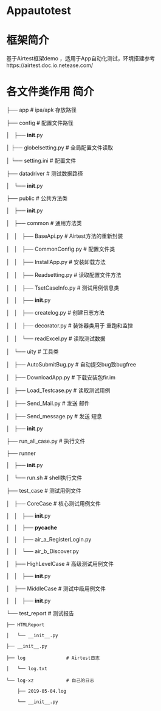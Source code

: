 # Appautotest
# 框架简介
基于Airtest框架demo ，适用于App自动化测试，环境搭建参考https://airtest.doc.io.netease.com/


# 各文件类作用 简介
├── app                      # ipa/apk 存放路径

├── config                   # 配置文件路径

│   ├── __init__.py

│   ├── globelsetting.py    # 全局配置文件读取

│   └── setting.ini         # 配置文件

├── datadriver               # 测试数据路径

│   └── __init__.py

├── public                   # 公共方法类

│   ├── __init__.py

│   ├── common               # 通用方法类

│   │   ├── BaseApi.py       # Airtest方法的重新封装

│   │   ├── CommonConfig.py  # 配置文件类

│   │   ├── InstallApp.py    # 安装卸载方法

│   │   ├── Readsetting.py   # 读取配置文件方法

│   │   ├── TsetCaseInfo.py  # 测试用例信息类

│   │   ├── __init__.py

│   │   ├── createlog.py     # 创建日志方法

│   │   ├── decorator.py     # 装饰器类用于 重跑和监控 

│   │   └── readExcel.py     # 读取测试数据

│   └── uity                 # 工具类

│       ├── AutoSubmitBug.py # 自动提交bug致bugfree

│       ├── DownloadApp.py   # 下载安装包fir.im

│       ├── Load_Testcase.py # 读取测试用例

│       ├── Send_Mail.py     # 发送 邮件

│       ├── Send_message.py  # 发送 短息

│       ├── __init__.py

├── run_all_case.py         # 执行文件

├── runner

│   ├── __init__.py

│   └── run.sh              # shell执行文件

├── test_case               # 测试用例文件

│   ├── CoreCase          	# 核心测试用例文件

│   │   ├── __init__.py

│   │   ├── __pycache__

│   │   ├── air_a_RegisterLogin.py

│   │   └── air_b_Discover.py

│   ├── HighLevelCase      # 高级测试用例文件

│   │   ├── __init__.py

│   ├── MiddleCase         # 测试中级用例文件

│   │   ├── __init__.py

└── test_report			   # 测试报告

    ├── HTMLReport
    
    │   └── __init__.py
    
    ├── __init__.py
    
    ├── log               # Airtest日志
    
    │   └── log.txt
    
    └── log-xz			  # 自己的日志
    
        ├── 2019-05-04.log
        
        └── __init__.py
